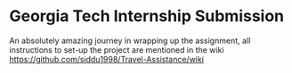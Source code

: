 # Georgia Tech Internship Submission

An absolutely amazing journey in wrapping up the assignment, all instructions to set-up the project are mentioned in the wiki https://github.com/siddu1998/Travel-Assistance/wiki

